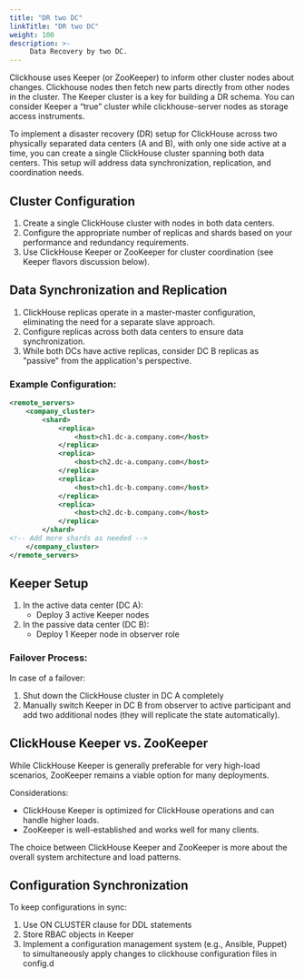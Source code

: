 ```yaml
---
title: "DR two DC"
linkTitle: "DR two DC"
weight: 100
description: >-
     Data Recovery by two DC.
---
```


Clickhouse uses Keeper (or ZooKeeper) to inform other cluster nodes about changes. Clickhouse nodes then fetch new parts directly from other nodes in the cluster. The Keeper cluster is a key for building a DR schema. You can consider Keeper a “true” cluster while clickhouse-server nodes as storage access instruments. 

To implement a disaster recovery (DR) setup for ClickHouse across two physically separated data centers (A and B), with only one side active at a time, you can create a single ClickHouse cluster spanning both data centers. This setup will address data synchronization, replication, and coordination needs.

## Cluster Configuration

1. Create a single ClickHouse cluster with nodes in both data centers.
2. Configure the appropriate number of replicas and shards based on your performance and redundancy requirements.
3. Use ClickHouse Keeper or ZooKeeper for cluster coordination (see Keeper flavors discussion below).

## Data Synchronization and Replication

1. ClickHouse replicas operate in a master-master configuration, eliminating the need for a separate slave approach.
2. Configure replicas across both data centers to ensure data synchronization.
3. While both DCs have active replicas, consider DC B replicas as "passive" from the application's perspective.

### Example Configuration:

```xml
<remote_servers>
    <company_cluster>
        <shard>
            <replica>
                <host>ch1.dc-a.company.com</host>
            </replica>
            <replica>
                <host>ch2.dc-a.company.com</host>
            </replica>
            <replica>
                <host>ch1.dc-b.company.com</host>
            </replica>
            <replica>
                <host>ch2.dc-b.company.com</host>
            </replica>
        </shard>
<!-- Add more shards as needed -->
    </company_cluster>
</remote_servers>
```

## Keeper Setup

1. In the active data center (DC A):
    - Deploy 3 active Keeper nodes
2. In the passive data center (DC B):
    - Deploy 1 Keeper node in observer role

### Failover Process:

In case of a failover:

1. Shut down the ClickHouse cluster in DC A completely
2. Manually switch Keeper in DC B from observer to active participant and add two additional nodes (they will replicate the state automatically).

## ClickHouse Keeper vs. ZooKeeper

While ClickHouse Keeper is generally preferable for very high-load scenarios, ZooKeeper remains a viable option for many deployments.

Considerations:

- ClickHouse Keeper is optimized for ClickHouse operations and can handle higher loads.
- ZooKeeper is well-established and works well for many clients.

The choice between ClickHouse Keeper and ZooKeeper is more about the overall system architecture and load patterns.

## Configuration Synchronization

To keep configurations in sync:

1. Use ON CLUSTER clause for DDL statements
2. Store RBAC objects in Keeper 
3. Implement a configuration management system (e.g., Ansible, Puppet) to simultaneously apply changes to clickhouse configuration files in config.d

   
